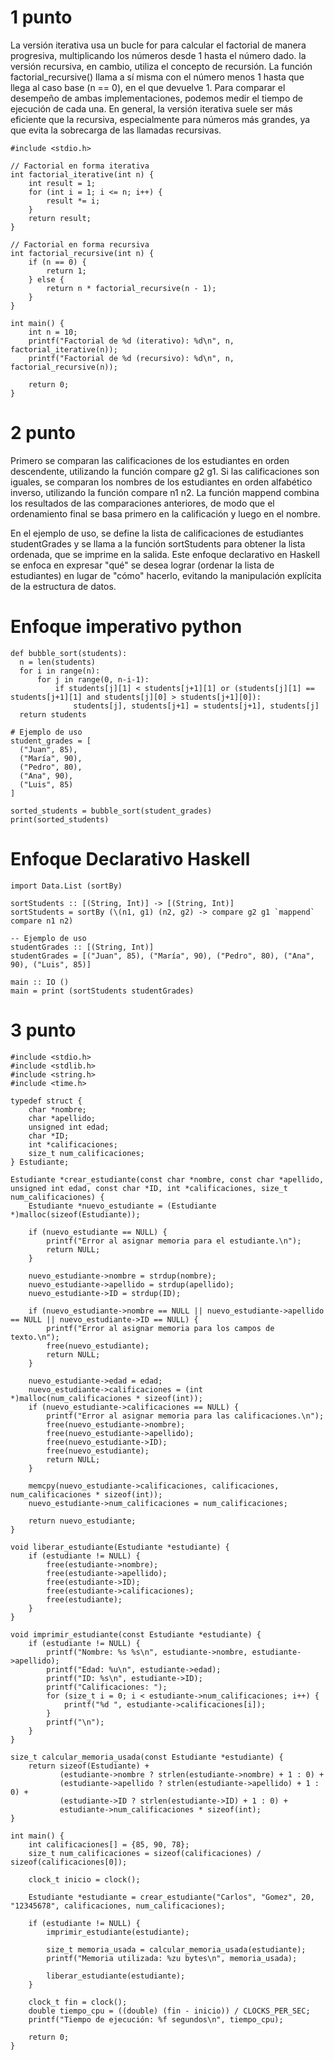 # 1 punto
La versión iterativa usa un bucle for para calcular el factorial de manera progresiva, multiplicando los números desde 1 hasta el número dado. la versión recursiva, en cambio, utiliza el concepto de recursión.
La función factorial_recursive() llama a sí misma con el número menos 1 hasta que llega al caso base (n == 0), en el que devuelve 1.
Para comparar el desempeño de ambas implementaciones, podemos medir el tiempo de ejecución de cada una. En general, 
la versión iterativa suele ser más eficiente que la recursiva,  especialmente para números más grandes, ya que evita la sobrecarga de las llamadas recursivas.
```
#include <stdio.h>

// Factorial en forma iterativa
int factorial_iterative(int n) {
    int result = 1;
    for (int i = 1; i <= n; i++) {
        result *= i;
    }
    return result;
}

// Factorial en forma recursiva
int factorial_recursive(int n) {
    if (n == 0) {
        return 1;
    } else {
        return n * factorial_recursive(n - 1);
    }
}

int main() {
    int n = 10;
    printf("Factorial de %d (iterativo): %d\n", n, factorial_iterative(n));
    printf("Factorial de %d (recursivo): %d\n", n, factorial_recursive(n));

    return 0;
}
```
# 2 punto

Primero se comparan las calificaciones de los estudiantes en orden descendente, utilizando la función compare g2 g1.
Si las calificaciones son iguales, se comparan los nombres de los estudiantes en orden alfabético inverso, utilizando la función compare n1 n2.
La función mappend combina los resultados de las comparaciones anteriores, de modo que el ordenamiento final se basa primero en la calificación y luego en el nombre.

En el ejemplo de uso, se define la lista de calificaciones de estudiantes studentGrades y se llama a la función sortStudents para obtener la lista ordenada, que se imprime en la salida.
Este enfoque declarativo en Haskell se enfoca en expresar "qué" se desea lograr (ordenar la lista de estudiantes) en lugar de "cómo" hacerlo, evitando la manipulación explícita de la estructura de datos.

# Enfoque imperativo python
```
def bubble_sort(students):
  n = len(students)
  for i in range(n):
      for j in range(0, n-i-1):
          if students[j][1] < students[j+1][1] or (students[j][1] == students[j+1][1] and students[j][0] > students[j+1][0]):
              students[j], students[j+1] = students[j+1], students[j]
  return students

# Ejemplo de uso
student_grades = [
  ("Juan", 85),
  ("María", 90),
  ("Pedro", 80),
  ("Ana", 90),
  ("Luis", 85)
]

sorted_students = bubble_sort(student_grades)
print(sorted_students)
```
# Enfoque Declarativo Haskell
```
import Data.List (sortBy)

sortStudents :: [(String, Int)] -> [(String, Int)]
sortStudents = sortBy (\(n1, g1) (n2, g2) -> compare g2 g1 `mappend` compare n1 n2)

-- Ejemplo de uso
studentGrades :: [(String, Int)]
studentGrades = [("Juan", 85), ("María", 90), ("Pedro", 80), ("Ana", 90), ("Luis", 85)]

main :: IO ()
main = print (sortStudents studentGrades)
```

# 3 punto


```
#include <stdio.h>
#include <stdlib.h>
#include <string.h>
#include <time.h>

typedef struct {
    char *nombre;
    char *apellido;
    unsigned int edad;
    char *ID;
    int *calificaciones;
    size_t num_calificaciones;
} Estudiante;

Estudiante *crear_estudiante(const char *nombre, const char *apellido, unsigned int edad, const char *ID, int *calificaciones, size_t num_calificaciones) {
    Estudiante *nuevo_estudiante = (Estudiante *)malloc(sizeof(Estudiante));
    
    if (nuevo_estudiante == NULL) {
        printf("Error al asignar memoria para el estudiante.\n");
        return NULL;
    }

    nuevo_estudiante->nombre = strdup(nombre);
    nuevo_estudiante->apellido = strdup(apellido);
    nuevo_estudiante->ID = strdup(ID);
    
    if (nuevo_estudiante->nombre == NULL || nuevo_estudiante->apellido == NULL || nuevo_estudiante->ID == NULL) {
        printf("Error al asignar memoria para los campos de texto.\n");
        free(nuevo_estudiante);
        return NULL;
    }

    nuevo_estudiante->edad = edad;
    nuevo_estudiante->calificaciones = (int *)malloc(num_calificaciones * sizeof(int));
    if (nuevo_estudiante->calificaciones == NULL) {
        printf("Error al asignar memoria para las calificaciones.\n");
        free(nuevo_estudiante->nombre);
        free(nuevo_estudiante->apellido);
        free(nuevo_estudiante->ID);
        free(nuevo_estudiante);
        return NULL;
    }

    memcpy(nuevo_estudiante->calificaciones, calificaciones, num_calificaciones * sizeof(int));
    nuevo_estudiante->num_calificaciones = num_calificaciones;

    return nuevo_estudiante;
}

void liberar_estudiante(Estudiante *estudiante) {
    if (estudiante != NULL) {
        free(estudiante->nombre);
        free(estudiante->apellido);
        free(estudiante->ID);
        free(estudiante->calificaciones);
        free(estudiante);
    }
}

void imprimir_estudiante(const Estudiante *estudiante) {
    if (estudiante != NULL) {
        printf("Nombre: %s %s\n", estudiante->nombre, estudiante->apellido);
        printf("Edad: %u\n", estudiante->edad);
        printf("ID: %s\n", estudiante->ID);
        printf("Calificaciones: ");
        for (size_t i = 0; i < estudiante->num_calificaciones; i++) {
            printf("%d ", estudiante->calificaciones[i]);
        }
        printf("\n");
    }
}

size_t calcular_memoria_usada(const Estudiante *estudiante) {
    return sizeof(Estudiante) + 
           (estudiante->nombre ? strlen(estudiante->nombre) + 1 : 0) + 
           (estudiante->apellido ? strlen(estudiante->apellido) + 1 : 0) + 
           (estudiante->ID ? strlen(estudiante->ID) + 1 : 0) + 
           estudiante->num_calificaciones * sizeof(int);
}

int main() {
    int calificaciones[] = {85, 90, 78};
    size_t num_calificaciones = sizeof(calificaciones) / sizeof(calificaciones[0]);

    clock_t inicio = clock();

    Estudiante *estudiante = crear_estudiante("Carlos", "Gomez", 20, "12345678", calificaciones, num_calificaciones);

    if (estudiante != NULL) {
        imprimir_estudiante(estudiante);

        size_t memoria_usada = calcular_memoria_usada(estudiante);
        printf("Memoria utilizada: %zu bytes\n", memoria_usada);

        liberar_estudiante(estudiante);
    }

    clock_t fin = clock();
    double tiempo_cpu = ((double) (fin - inicio)) / CLOCKS_PER_SEC;
    printf("Tiempo de ejecución: %f segundos\n", tiempo_cpu);

    return 0;
}
```
